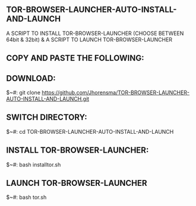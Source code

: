 TOR-BROWSER-LAUNCHER-AUTO-INSTALL-AND-LAUNCH
--------------------------------------------

A SCRIPT TO INSTALL TOR-BROWSER-LAUNCHER (CHOOSE BETWEEN 64bit & 32bit) 
&
A SCRIPT TO LAUNCH TOR-BROWSER-LAUNCHER

COPY AND PASTE THE FOLLOWING:
------------------------------------------------

DOWNLOAD:
---------

$~#: git clone https://github.com/Jhorensma/TOR-BROWSER-LAUNCHER-AUTO-INSTALL-AND-LAUNCH.git


SWITCH DIRECTORY:
-----------------

$~#: cd TOR-BROWSER-LAUNCHER-AUTO-INSTALL-AND-LAUNCH


INSTALL TOR-BROWSER-LAUNCHER:
-----------------------------

$~#: bash installtor.sh


LAUNCH TOR-BROWSER-LAUNCHER
---------------------------

$~#: bash tor.sh
